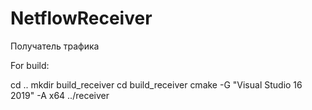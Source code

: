# NetflowReceiver
  Получатель трафика

  For build: 
  
  cd ..
  mkdir build_receiver
  cd build_receiver
  cmake -G "Visual Studio 16 2019" -A x64 ../receiver
